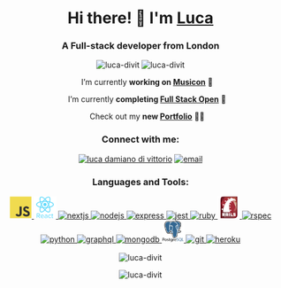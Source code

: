<h1 align="center">Hi there! 👋 I'm <a href="https://www.lucadivittorio.com" target="_blank">Luca</a></h1>
<h3 align="center">A Full-stack developer from London</h3>

<p align="center">
  <img height="170" src="https://github-readme-stats.vercel.app/api/top-langs?username=luca-divit&show_icons=true&locale=en&layout=compact&theme=great-gatsby" alt="luca-divit" >
  <img height="170" src="https://github-readme-stats.vercel.app/api?username=luca-divit&show_icons=true&locale=en&theme=great-gatsby&hide=issues&rank_icon=github" alt="luca-divit" >
</p>

<ul align="center">
  <p>I’m currently <strong>working on <a href="https://github.com/L3monJuic3/Musicon">Musicon</a></strong> 🔭</p>

  <p>I’m currently <strong>completing <a href="https://fullstackopen.com/en/">Full Stack Open</a></strong> 🌱</p>

  <p>Check out my <strong>new <a href="https://lucadivittorio.com">Portfolio</a></strong> 👨‍💻</p>
</ul>


<h3 align="center">Connect with me:</h3>
<p align="center">
<a href="https://www.linkedin.com/in/di-vittorio/" target="blank"><img align="top" src="https://raw.githubusercontent.com/rahuldkjain/github-profile-readme-generator/master/src/images/icons/Social/linked-in-alt.svg" alt="luca damiano di vittorio" height="30" width="40" /></a>
<a href="malito:luca.div@hotmail.com"><img align="top" src="https://user-images.githubusercontent.com/101739694/232300076-1c58b934-404f-4212-b7ec-5f19fc07ac67.png" alt="email" height="40" width="40" /></a>
</p>

<h3 align="center">Languages and Tools:</h3>
<p align="center"> 
  <a href="https://developer.mozilla.org/en-US/docs/Web/JavaScript" target="_blank" rel="noreferrer">
    <img src="https://raw.githubusercontent.com/devicons/devicon/master/icons/javascript/javascript-original.svg" alt="javascript" width="40" height="40"/>
  </a>
  <a href="https://reactjs.org/" target="_blank" rel="noreferrer">
    <img src="https://raw.githubusercontent.com/devicons/devicon/master/icons/react/react-original-wordmark.svg" alt="react" width="40" height="40"/>
  </a>
  <a href="https://nextjs.org/" target="_blank" rel="noreferrer">
    <img src="https://cdn.worldvectorlogo.com/logos/nextjs-2.svg" alt="nextjs" width="40" height="40"/>
  </a>
  <a href="https://nodejs.org" target="_blank" rel="noreferrer">
    <img src="https://cdn.jsdelivr.net/gh/devicons/devicon/icons/nodejs/nodejs-original-wordmark.svg" alt="nodejs" width="40" height="40"/>
  </a>
  <a href="https://expressjs.com/" target="_blank" rel="noreferrer">
    <img src="https://cdn.jsdelivr.net/gh/devicons/devicon/icons/express/express-original-wordmark.svg" alt="express" width="40" height="40"/>
  </a>
  <a href="https://jestjs.io" target="_blank" rel="noreferrer">
    <img src="https://www.vectorlogo.zone/logos/jestjsio/jestjsio-icon.svg" alt="jest" width="40" height="40"/>
  </a>
  <a href="https://www.ruby-lang.org/en/" target="_blank" rel="noreferrer">
    <img src="https://cdn.jsdelivr.net/gh/devicons/devicon/icons/ruby/ruby-original-wordmark.svg" alt="ruby" width="40" height="40"/> 
  </a>
  <a href="https://rubyonrails.org" target="_blank" rel="noreferrer">
    <img src="https://raw.githubusercontent.com/devicons/devicon/master/icons/rails/rails-original-wordmark.svg" alt="rails" width="40" height="40"/>
  </a>
  <a href="https://rspec.info/" target="_blank" rel="noreferrer">
    <img src="https://cdn.jsdelivr.net/gh/devicons/devicon/icons/rspec/rspec-original.svg" alt="rspec" width="40" height="40"/>
  </a>
  <a href="https://www.python.org/" target="_blank" rel="noreferrer">
    <img src="https://cdn.jsdelivr.net/gh/devicons/devicon/icons/python/python-original-wordmark.svg" alt="python" width="40" height="40"/>
  </a>
<!--   <a href="https://www.figma.com/" target="_blank" rel="noreferrer">
    <img src="https://www.vectorlogo.zone/logos/figma/figma-icon.svg" alt="figma" width="40" height="40"/>
  </a> -->
  <a href="https://graphql.org/" target="_blank" rel="noreferrer">
    <img src="https://cdn.jsdelivr.net/gh/devicons/devicon/icons/graphql/graphql-plain-wordmark.svg" alt="graphql" width="40" height="40"/>
  </a>
  <a href="https://www.mongodb.com/" target="_blank" rel="noreferrer">
    <img src="https://cdn.jsdelivr.net/gh/devicons/devicon/icons/mongodb/mongodb-original-wordmark.svg" alt="mongodb" width="40" height="40"/>
  </a>
  <a href="https://www.postgresql.org" target="_blank" rel="noreferrer">
    <img src="https://raw.githubusercontent.com/devicons/devicon/master/icons/postgresql/postgresql-original-wordmark.svg" alt="postgresql" width="40" height="40"/>
  </a>
  <a href="https://git-scm.com/" target="_blank" rel="noreferrer">
    <img src="https://cdn.jsdelivr.net/gh/devicons/devicon/icons/git/git-plain-wordmark.svg" alt="git" width="40" height="40"/>
  </a>
  <a href="https://heroku.com" target="_blank" rel="noreferrer">
    <img src="https://cdn.jsdelivr.net/gh/devicons/devicon/icons/heroku/heroku-plain-wordmark.svg" alt="heroku" width="40" height="40"/>
  </a>
</p>



<p align="center"><img align="center" src="https://github-readme-streak-stats.herokuapp.com/?user=luca-divit&theme=great-gatsby" alt="luca-divit" /></p>

<p align="center"> <img src="https://komarev.com/ghpvc/?username=luca-divit&label=Visitors&color=0e75b6&style=flat" alt="luca-divit" /> </p>
